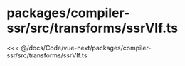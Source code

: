 # packages/compiler-ssr/src/transforms/ssrVIf.ts

<<< @/docs/Code/vue-next/packages/compiler-ssr/src/transforms/ssrVIf.ts
